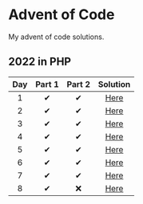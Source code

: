 # Advent of Code
My advent of code solutions.
## 2022 in PHP

| Day  | Part 1 | Part 2 |  Solution |
| :---: | :---: | :---: | :---:  |
|  1   |   ✔   |   ✔   | [Here](2022/1.php)  |
|  2   |   ✔   |   ✔   | [Here](2022/2.php)  |
|  3   |   ✔   |   ✔   | [Here](2022/3.php)  |
|  4   |   ✔   |   ✔   | [Here](2022/4.php)  |
|  5   |   ✔   |   ✔   | [Here](2022/5.php)  |
|  6   |   ✔   |   ✔   | [Here](2022/6.php)  |
|  7   |   ✔   |   ✔   | [Here](2022/7.php)  |
|  8   |   ✔   |   ❌  | [Here](2022/8.php)  |